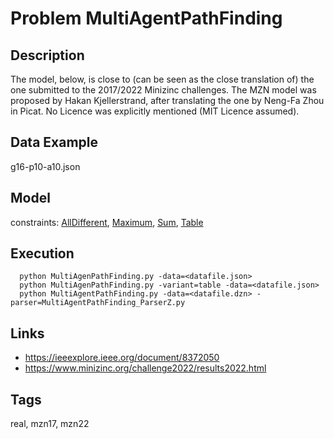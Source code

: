 # Problem MultiAgentPathFinding
## Description
The model, below, is close to (can be seen as the close translation of) the one submitted to the 2017/2022 Minizinc challenges.
The MZN model was proposed by Hakan Kjellerstrand, after translating the one by Neng-Fa Zhou in Picat.
No Licence was explicitly mentioned (MIT Licence assumed).

## Data Example
  g16-p10-a10.json

## Model
  constraints: [AllDifferent](http://pycsp.org/documentation/constraints/AllDifferent), [Maximum](http://pycsp.org/documentation/constraints/Maximum), [Sum](http://pycsp.org/documentation/constraints/Sum), [Table](http://pycsp.org/documentation/constraints/Table)

## Execution
```
  python MultiAgenPathFinding.py -data=<datafile.json>
  python MultiAgenPathFinding.py -variant=table -data=<datafile.json>
  python MultiAgentPathFinding.py -data=<datafile.dzn> -parser=MultiAgentPathFinding_ParserZ.py
```

## Links
  - https://ieeexplore.ieee.org/document/8372050
  - https://www.minizinc.org/challenge2022/results2022.html

## Tags
  real, mzn17, mzn22
